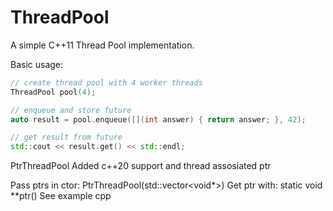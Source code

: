 ThreadPool
==========

A simple C++11 Thread Pool implementation.

Basic usage:
```c++
// create thread pool with 4 worker threads
ThreadPool pool(4);

// enqueue and store future
auto result = pool.enqueue([](int answer) { return answer; }, 42);

// get result from future
std::cout << result.get() << std::endl;

```

PtrThreadPool
Added c++20 support and thread assosiated ptr

Pass ptrs in ctor: PtrThreadPool(std::vector<void*>)
Get ptr with: static void **ptr() 
See example cpp
